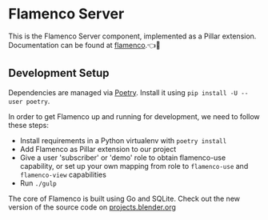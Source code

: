 # Flamenco Server

This is the Flamenco Server component, implemented as a Pillar extension.
Documentation can be found at [flamenco](https://flamenco.blender.org/usage/quickstart/).👈🔶

## Development Setup

Dependencies are managed via [Poetry](https://poetry.eustace.io/). Install it using
`pip install -U --user poetry`.

In order to get Flamenco up and running for development, we need to follow these steps:

- Install requirements in a Python virtualenv with `poetry install`
- Add Flamenco as Pillar extension to our project
- Give a user 'subscriber' or 'demo' role to obtain flamenco-use capability, or set up your own
  mapping from role to `flamenco-use` and `flamenco-view` capabilities
- Run `./gulp`

The core of Flamenco is built using Go and SQLite. Check out the new version of the source code on [projects.blender.org](https://projects.blender.org/studio/flamenco)

